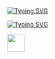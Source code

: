<a href="https://git.io/typing-svg"><img src="https://readme-typing-svg.herokuapp.com?font=Montserrat+Alternates&pause=1000&color=16B4FF&random=false&width=435&lines=Hi+there%2C+i%60m+Artyom.;I%60m+frontend+developer+from+Belarus." alt="Typing SVG" /></a>

<a href="https://git.io/typing-svg"><img src="https://readme-typing-svg.demolab.com?font=Montserrat+Alternates&pause=1000&repeat=false&random=false&width=435&lines=My+tech+stack" alt="Typing SVG" /></a>
<div>
   
<img src="https://cdn.jsdelivr.net/gh/devicons/devicon/icons/javascript/javascript-plain.svg" width='40px' height='40px'/>
                 
</div>
